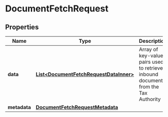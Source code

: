 

# DocumentFetchRequest


## Properties

| Name | Type | Description | Notes |
|------------ | ------------- | ------------- | -------------|
|**data** | [**List&lt;DocumentFetchRequestDataInner&gt;**](DocumentFetchRequestDataInner.md) | Array of key-value pairs used to retrieve inbound documents from the Tax Authority |  [optional] |
|**metadata** | [**DocumentFetchRequestMetadata**](DocumentFetchRequestMetadata.md) |  |  [optional] |



